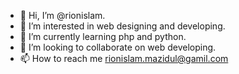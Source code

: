 - 👋 Hi, I’m @rionislam.
- 👀 I’m interested in web designing and developing.
- 🌱 I’m currently learning php and python.
- 💞️ I’m looking to collaborate on web developing.
- 📫 How to reach me rionislam.mazidul@gamil.com

<!---
rionislam/rionislam is a ✨ special ✨ repository because its `README.md` (this file) appears on your GitHub profile.
You can click the Preview link to take a look at your changes.
--->
